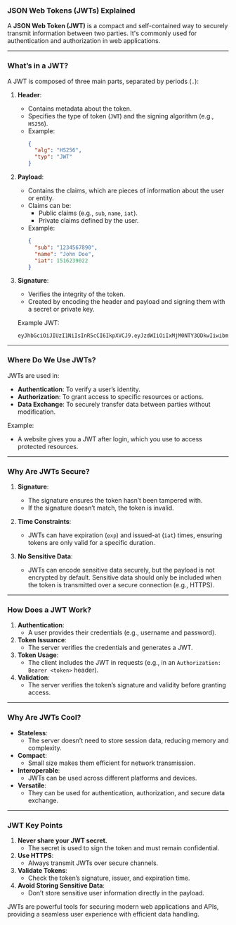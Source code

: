 ### **JSON Web Tokens (JWTs) Explained**

A **JSON Web Token (JWT)** is a compact and self-contained way to securely transmit information between two parties. It's commonly used for authentication and authorization in web applications.

---

### **What’s in a JWT?**

A JWT is composed of three main parts, separated by periods (`.`):
1. **Header**:
   - Contains metadata about the token.
   - Specifies the type of token (`JWT`) and the signing algorithm (e.g., `HS256`).
   - Example:
     ```json
     {
       "alg": "HS256",
       "typ": "JWT"
     }
     ```

2. **Payload**:
   - Contains the claims, which are pieces of information about the user or entity.
   - Claims can be:
     - Public claims (e.g., `sub`, `name`, `iat`).
     - Private claims defined by the user.
   - Example:
     ```json
     {
       "sub": "1234567890",
       "name": "John Doe",
       "iat": 1516239022
     }
     ```

3. **Signature**:
   - Verifies the integrity of the token.
   - Created by encoding the header and payload and signing them with a secret or private key.

   Example JWT:
   ```
   eyJhbGciOiJIUzI1NiIsInR5cCI6IkpXVCJ9.eyJzdWIiOiIxMjM0NTY3ODkwIiwibmFtZSI6IkpvaG4gRG9lIiwiaWF0IjoxNTE2MjM5MDIyfQ.SflKxwRJSMeKKF2QT4fwpMeJf36POk6yJV_adQssw5c
   ```

---

### **Where Do We Use JWTs?**

JWTs are used in:
- **Authentication**: To verify a user’s identity.
- **Authorization**: To grant access to specific resources or actions.
- **Data Exchange**: To securely transfer data between parties without modification.

Example:
- A website gives you a JWT after login, which you use to access protected resources.

---

### **Why Are JWTs Secure?**

1. **Signature**:
   - The signature ensures the token hasn’t been tampered with.
   - If the signature doesn’t match, the token is invalid.

2. **Time Constraints**:
   - JWTs can have expiration (`exp`) and issued-at (`iat`) times, ensuring tokens are only valid for a specific duration.

3. **No Sensitive Data**:
   - JWTs can encode sensitive data securely, but the payload is not encrypted by default. Sensitive data should only be included when the token is transmitted over a secure connection (e.g., HTTPS).

---

### **How Does a JWT Work?**

1. **Authentication**:
   - A user provides their credentials (e.g., username and password).
2. **Token Issuance**:
   - The server verifies the credentials and generates a JWT.
3. **Token Usage**:
   - The client includes the JWT in requests (e.g., in an `Authorization: Bearer <token>` header).
4. **Validation**:
   - The server verifies the token’s signature and validity before granting access.

---

### **Why Are JWTs Cool?**

- **Stateless**:
  - The server doesn’t need to store session data, reducing memory and complexity.
- **Compact**:
  - Small size makes them efficient for network transmission.
- **Interoperable**:
  - JWTs can be used across different platforms and devices.
- **Versatile**:
  - They can be used for authentication, authorization, and secure data exchange.

---

### **JWT Key Points**

1. **Never share your JWT secret.**
   - The secret is used to sign the token and must remain confidential.
2. **Use HTTPS**:
   - Always transmit JWTs over secure channels.
3. **Validate Tokens**:
   - Check the token’s signature, issuer, and expiration time.
4. **Avoid Storing Sensitive Data**:
   - Don’t store sensitive user information directly in the payload.

JWTs are powerful tools for securing modern web applications and APIs, providing a seamless user experience with efficient data handling.